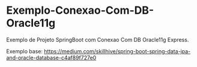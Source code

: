 # Exemplo-Conexao-Com-DB-Oracle11g
Exemplo de Projeto SpringBoot com Conexao Com DB Oracle11g Express.

Exemplo base: https://medium.com/skillhive/spring-boot-spring-data-jpa-and-oracle-database-c4af89f727e0
